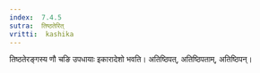 ```yaml
---
index:  7.4.5
sutra:  तिष्ठतेरित्
vritti:  kashika 
---
```


तिष्ठतेरङ्गस्य णौ चङि उपधायाः इकारादेशो भवति। अतिष्ठिपत्, अतिष्ठिपताम्, अतिष्ठिपन्।

